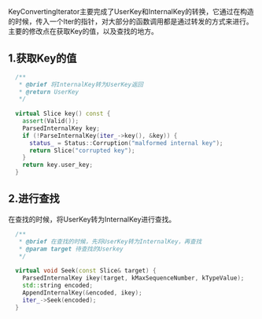 KeyConvertingIterator主要完成了UserKey和InternalKey的转换，它通过在构造的时候，传入一个Iter的指针，对大部分的函数调用都是通过转发的方式来进行。主要的修改点在获取Key的值，以及查找的地方。

## 1.获取Key的值
```cpp
  /**
   * @brief 将InternalKey转为UserKey返回
   * @return UserKey
   */
  
  virtual Slice key() const {
    assert(Valid());
    ParsedInternalKey key;
    if (!ParseInternalKey(iter_->key(), &key)) {
      status_ = Status::Corruption("malformed internal key");
      return Slice("corrupted key");
    }
    return key.user_key;
  }
```

## 2.进行查找
在查找的时候，将UserKey转为InternalKey进行查找。
```cpp
  /**
   * @brief 在查找的时候，先将UserKey转为InternalKey，再查找
   * @param target 待查找的Userkey
   */
  
  virtual void Seek(const Slice& target) {
    ParsedInternalKey ikey(target, kMaxSequenceNumber, kTypeValue);
    std::string encoded;
    AppendInternalKey(&encoded, ikey);
    iter_->Seek(encoded);
  }
```